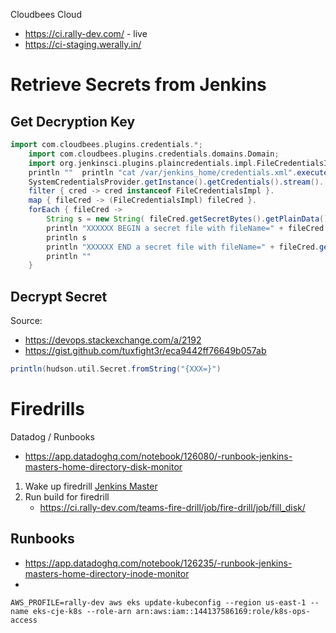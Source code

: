 Cloudbees Cloud
* https://ci.rally-dev.com/ - live
* https://ci-staging.werally.in/

# Retrieve Secrets from Jenkins

## Get Decryption Key
```groovy
import com.cloudbees.plugins.credentials.*;  
    import com.cloudbees.plugins.credentials.domains.Domain;  
    import org.jenkinsci.plugins.plaincredentials.impl.FileCredentialsImpl;    println "Jenkins credentials config file location=" + SystemCredentialsProvider.getConfigFile();  
    println ""	println "cat /var/jenkins_home/credentials.xml".execute().text    // only works with files, no un/pw  
    SystemCredentialsProvider.getInstance().getCredentials().stream().  
    filter { cred -> cred instanceof FileCredentialsImpl }.  
    map { fileCred -> (FileCredentialsImpl) fileCred }.  
    forEach { fileCred ->   
        String s = new String( fileCred.getSecretBytes().getPlainData() )  
        println "XXXXXX BEGIN a secret file with fileName=" + fileCred.getFileName() + " XXXXXXXXXXXX"  
        println s  
        println "XXXXXX END a secret file with fileName=" + fileCred.getFileName() + " XXXXXXXXXXXX"  
        println ""  
    }
```

## Decrypt Secret

Source:
* https://devops.stackexchange.com/a/2192
* https://gist.github.com/tuxfight3r/eca9442ff76649b057ab

```groovy
println(hudson.util.Secret.fromString("{XXX=}")
```

# Firedrills

Datadog / Runbooks
* https://app.datadoghq.com/notebook/126080/-runbook-jenkins-masters-home-directory-disk-monitor

1. Wake up firedrill [Jenkins Master](https://ci.rally-dev.com/cjoc/job/Teams/job/fire-drill/)
2. Run build for firedrill
   * https://ci.rally-dev.com/teams-fire-drill/job/fire-drill/job/fill_disk/

## Runbooks
* https://app.datadoghq.com/notebook/126235/-runbook-jenkins-masters-home-directory-inode-monitor
* 
```
AWS_PROFILE=rally-dev aws eks update-kubeconfig --region us-east-1 --name eks-cje-k8s --role-arn arn:aws:iam::144137586169:role/k8s-ops-access
```
<!--stackedit_data:
eyJoaXN0b3J5IjpbLTg0NDk1ODg2OCwtNzMwNTIxOTI2LDEwMD
gwNDkzMDgsNDEwMjM1NzQzLDQwNTYzODMyNiwyMTQyNDUxNjA5
LDE5MzgzNjA3ODIsMTg5MTIxNDY0OSwtMTY2MjA4ODc3MiwtMT
Q1ODkwNjI4NV19
-->